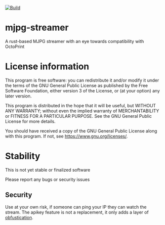 [![Build](https://github.com/dchansen06/mjpg-streamer/actions/workflows/build.yml/badge.svg)](https://github.com/dchansen06/mjpg-streamer/actions/workflows/build.yml)
# mjpg-streamer
A rust-based MJPG streamer with an eye towards compatibility with OctoPrint

# License information
This program is free software: you can redistribute it and/or modify it under the terms of the GNU General Public License as published by the Free Software Foundation, either version 3 of the License, or (at your option) any later version.

This program is distributed in the hope that it will be useful, but WITHOUT ANY WARRANTY; without even the implied warranty of MERCHANTABILITY or FITNESS FOR A PARTICULAR PURPOSE. See the GNU General Public License for more details.

You should have received a copy of the GNU General Public License along with this program. If not, see <https://www.gnu.org/licenses/>.

# Stability
This is not yet stable or finalized software

Please report any bugs or security issues

## Security
Use at your own risk, if someone can ping your IP they can watch the stream. The apikey feature is not a replacement, it only adds a layer of [obfustication](https://en.wikipedia.org/wiki/Security_through_obscurity#Criticism).
